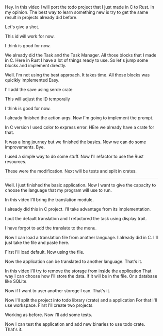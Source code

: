 Hey. In this video I will port the todo project that I just made in C to Rust.
In my opinion. The best way to learn something new is try to get the same 
result in projects already did before.

Let's give a shot.

This id will work for now.

I think is good for now.


We already did the Task and the Task Manager. All those blocks that I made in C. Here in Rust I have a lot of things ready to use. So let's jump some blocks and implement directly.


Well. I'm not using the best approach. It takes time. All those blocks was quiclkly implemented
Easy. 

I'll add the save using serde crate

This will adjust the ID temporally


I think is good for now.


I already finished the action args. Now I'm going to implement the prompt.

In C version I used color to express error. HEre we already have a crate for that.

It was a long journey but we finished the basics.
Now we can do some improvements. Bye.

I used a simple way to do some stuff. Now I'll refactor to use the Rust resources.

These were the modification. Next will be tests and split in crates.

---------------------------------------------------------------------
Well. I just finished the basic application. Now I want to give the capacity to
choose the language that my program will use to run.

In this video I'll bring the translation module.

I already did this in C project. I'll take advantage from its implementation.

I put the default translation and I refactored the task using display trait.

I have forgot to add the translate to the menu.

Now I can load a translation file from another language. I already did in C.
I'll just take the file and paste here.

First I'll load default.
Now using the file.

Now the application can be translated to another language. That's it.

In this video I'll try to remove the storage from inside the application
That way I can choose how I'll store the data. If it will be in the file.
Or a database like SQLite.

Now if I want to user another storege I can. That's it.

Now I'll split the project into todo library (crate) and a application
For that I'll use workspace.
First I'll create two projects.

Working as before. Now I'll add some tests.

Now I can test the application and add new binaries to use todo crate. That's it.
